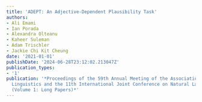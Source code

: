 ```yaml
---
title: 'ADEPT: An Adjective-Dependent Plausibility Task'
authors:
- Ali Emami
- Ian Porada
- Alexandra Olteanu
- Kaheer Suleman
- Adam Trischler
- Jackie Chi Kit Cheung
date: '2021-01-01'
publishDate: '2024-06-28T23:12:02.213047Z'
publication_types:
- '1'
publication: '*Proceedings of the 59th Annual Meeting of the Association for Computational
  Linguistics and the 11th International Joint Conference on Natural Language Processing
  (Volume 1: Long Papers)*'
---
```

